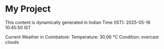 # My Project

This content is dynamically generated in Indian Time (IST): 2025-05-16 10:45:50 IST


Current Weather in Coimbatore:
Temperature: 30.06 °C
Condition: overcast clouds
